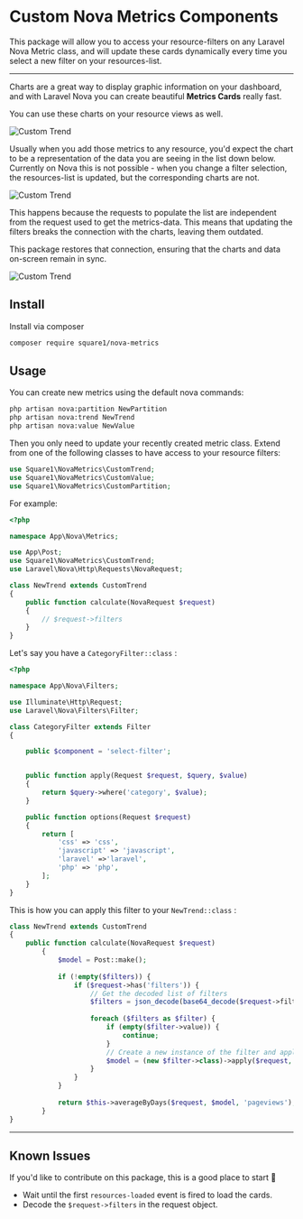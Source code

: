 # Custom Nova Metrics Components

This package will allow you to access your resource-filters on any Laravel Nova Metric class, and will update these cards dynamically every time you select a new filter on your resources-list.

---

Charts are a great way to display graphic information on your dashboard, and with Laravel Nova you can create beautiful **Metrics Cards** really fast.

You can use these charts on your resource views as well.

![Custom Trend](./img/custom-trend.png "CustomTrend")

Usually when you add those metrics to any resource, you'd expect the chart to be a representation of the data you are seeing in the list down below. Currently on Nova this is not possible - when you change a filter selection, the resources-list is updated, but the corresponding charts are not.

![Custom Trend](./img/metrics-before.gif "Nova Filters")

This happens because the requests to populate the list are independent from the request used to get the metrics-data. This means that updating the filters breaks the connection with the charts, leaving them outdated.

This package restores that connection, ensuring that the charts and data on-screen remain in sync.

![Custom Trend](./img/after.gif "Nova Filters")

## Install

Install via composer

```bash
composer require square1/nova-metrics
```

## Usage

You can create new metrics using the default nova commands:

```bash
php artisan nova:partition NewPartition
php artisan nova:trend NewTrend
php artisan nova:value NewValue
```

Then you only need to update your recently created metric class. Extend from one of the following classes to have access to your resource filters:

```php
use Square1\NovaMetrics\CustomTrend;
use Square1\NovaMetrics\CustomValue;
use Square1\NovaMetrics\CustomPartition;
```

For example:

```php
<?php

namespace App\Nova\Metrics;

use App\Post;
use Square1\NovaMetrics\CustomTrend;
use Laravel\Nova\Http\Requests\NovaRequest;

class NewTrend extends CustomTrend
{
    public function calculate(NovaRequest $request)
    {
        // $request->filters
    }
}
```

Let's say you have a `CategoryFilter::class` :

```php
<?php

namespace App\Nova\Filters;

use Illuminate\Http\Request;
use Laravel\Nova\Filters\Filter;

class CategoryFilter extends Filter
{

    public $component = 'select-filter';


    public function apply(Request $request, $query, $value)
    {
        return $query->where('category', $value);
    }

    public function options(Request $request)
    {
        return [
            'css' => 'css',
            'javascript' => 'javascript',
            'laravel' =>'laravel',
            'php' => 'php',
        ];
    }
}
```

This is how you can apply this filter to your `NewTrend::class` :

```php
class NewTrend extends CustomTrend
{
    public function calculate(NovaRequest $request)
        {
            $model = Post::make();
    
            if (!empty($filters)) {
                if ($request->has('filters')) {
                    // Get the decoded list of filters
                    $filters = json_decode(base64_decode($request->filters));
        
                    foreach ($filters as $filter) {
                        if (empty($filter->value)) {
                            continue;
                        }
                        // Create a new instance of the filter and apply the query to your model
                        $model = (new $filter->class)->apply($request, $model, $filter->value);
                    }
                }
            }
            
            return $this->averageByDays($request, $model, 'pageviews');
        }
}
```

---

## Known Issues

If you'd like to contribute on this package, this is a good place to start 🙂

- Wait until the first `resources-loaded` event is fired to load the cards.
- Decode the `$request->filters` in the request object.


